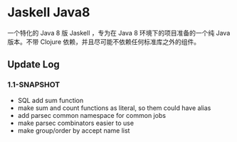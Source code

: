 # Jaskell Java8

一个特化的 Java 8 版 Jaskell ，专为在 Java 8 环境下的项目准备的一个纯 
Java 版本。不带 Clojure 依赖，并且尽可能不依赖任何标准库之外的组件。

## Update Log

### 1.1-SNAPSHOT

 - SQL add sum function
 - make sum and count functions as literal, so them could have alias
 - add parsec common namespace for common jobs
 - make parsec combinators easier to use 
 - make group/order by accept name list
 